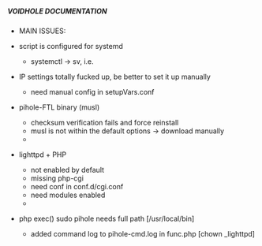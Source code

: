 ##### VOIDHOLE DOCUMENTATION #####

 - MAIN ISSUES:
 
 - script is configured for systemd
	- systemctl -> sv, i.e.

 - IP settings totally fucked up, be better to set it up manually
	- need manual config in setupVars.conf
 
 - pihole-FTL binary (musl)
	- checksum verification fails and force reinstall
	- musl is not within the default options -> download manually
	- 

 - lighttpd + PHP
	- not enabled by default
	- missing php-cgi
	- need conf in conf.d/cgi.conf
	- need modules enabled
	- 
	
 - php exec() sudo pihole needs full path [/usr/local/bin]
	- added command log to pihole-cmd.log in func.php [chown _lighttpd]

